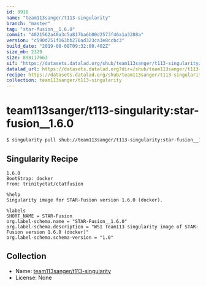 ```yaml
---
id: 9916
name: "team113sanger/t113-singularity"
branch: "master"
tag: "star-fusion__1.6.0"
commit: "4021562a40a3c5a817ba6b00d2573f46a1a3288a"
version: "c590d251f163bb276ad323ca3e8ccbc3"
build_date: "2019-08-08T09:32:00.402Z"
size_mb: 2329
size: 898117663
sif: "https://datasets.datalad.org/shub/team113sanger/t113-singularity/star-fusion__1.6.0/2019-08-08-4021562a-c590d251/c590d251f163bb276ad323ca3e8ccbc3.simg"
datalad_url: https://datasets.datalad.org?dir=/shub/team113sanger/t113-singularity/star-fusion__1.6.0/2019-08-08-4021562a-c590d251/
recipe: https://datasets.datalad.org/shub/team113sanger/t113-singularity/star-fusion__1.6.0/2019-08-08-4021562a-c590d251/Singularity
collection: team113sanger/t113-singularity
---
```


# team113sanger/t113-singularity:star-fusion__1.6.0

```bash
$ singularity pull shub://team113sanger/t113-singularity:star-fusion__1.6.0
```

## Singularity Recipe

```singularity
1.6.0
BootStrap: docker
From: trinityctat/ctatfusion

%help
Singularity image for STAR-Fusion version 1.6.0 (docker).

%labels
SHORT_NAME = STAR-Fusion
org.label-schema.name = "STAR-Fusion__1.6.0"
org.label-schema.description = "WSI Team113 singularity image of STAR-Fusion version 1.6.0 (docker)"
org.label-schema.schema-version = "1.0"
```

## Collection

 - Name: [team113sanger/t113-singularity](https://github.com/team113sanger/t113-singularity)
 - License: None

